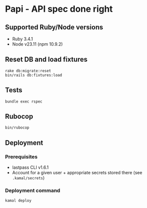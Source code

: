 # Papi - API spec done right

## Supported Ruby/Node versions

* Ruby 3.4.1
* Node v23.11 (npm 10.9.2)

## Reset DB and load fixtures

```
rake db:migrate:reset
bin/rails db:fixtures:load
```

## Tests

`bundle exec rspec`

## Rubocop

`bin/rubocop`

## Deployment

### Prerequisites

* lastpass CLI v1.6.1
* Account for a given user + appropriate secrets stored there (see `.kamal/secrets`)

### Deployment command

`kamal deploy`
